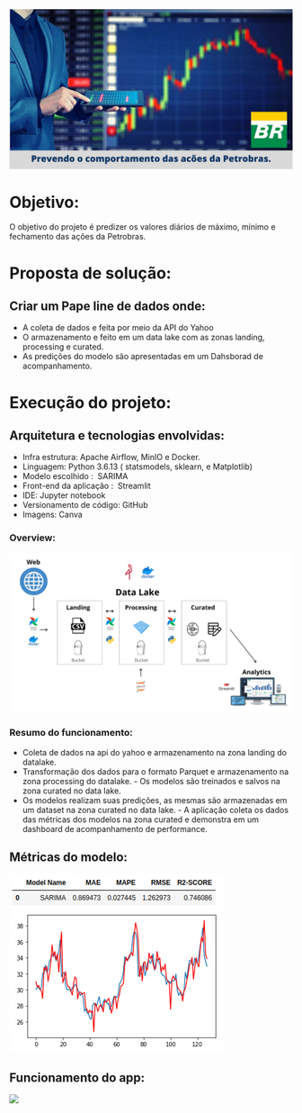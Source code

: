 <img src = "imgs/capa.png" alt = "desenho" largura = "100%" />

# Objetivo:
O objetivo do projeto é predizer os valores diários de máximo, mínimo e fechamento das ações da Petrobras.

# Proposta de solução:
## Criar um Pape line de dados onde:
- A coleta de dados e feita por meio da API do Yahoo
- O armazenamento e feito em um data lake com as zonas landing, processing e curated.
- As predições do modelo são apresentadas em um Dahsborad de acompanhamento.

# Execução do projeto:
## Arquitetura e tecnologias envolvidas:
- Infra estrutura: Apache Airflow, MinIO e Docker.
- Linguagem: Python 3.6.13 ( statsmodels, sklearn, e Matplotlib)
- Modelo escolhido :  SARIMA
- Front-end da aplicação :  Streamlit
- IDE: Jupyter notebook
- Versionamento de código: GitHub
- Imagens: Canva

### Overview:
<img src = "imgs/arquitetura_e_tecnologias.png" alt = "desenho" largura = "100%" />

### Resumo do funcionamento:
- Coleta de dados na api do yahoo e armazenamento na zona landing do datalake.
- Transformação dos dados para o formato Parquet e armazenamento na zona processing do datalake.
- Os modelos são treinados e salvos na zona curated no data lake.
- Os modelos realizam suas predições, as mesmas são armazenadas em um dataset na zona curated no data lake.
- A aplicação coleta os dados das métricas dos modelos na zona curated e demonstra em um dashboard de acompanhamento de performance. 

## Métricas do modelo:
<img src = "imgs/metricas.png" alt = "desenho" largura = "100%" />

## Funcionamento do app:
![](https://github.com/Andriw-afonso/DataSciencePortfolio/blob/main/PrevendoOComportamentoDasAcoesDaPetrobras/imgs/funcionamento_do_app.gif)

